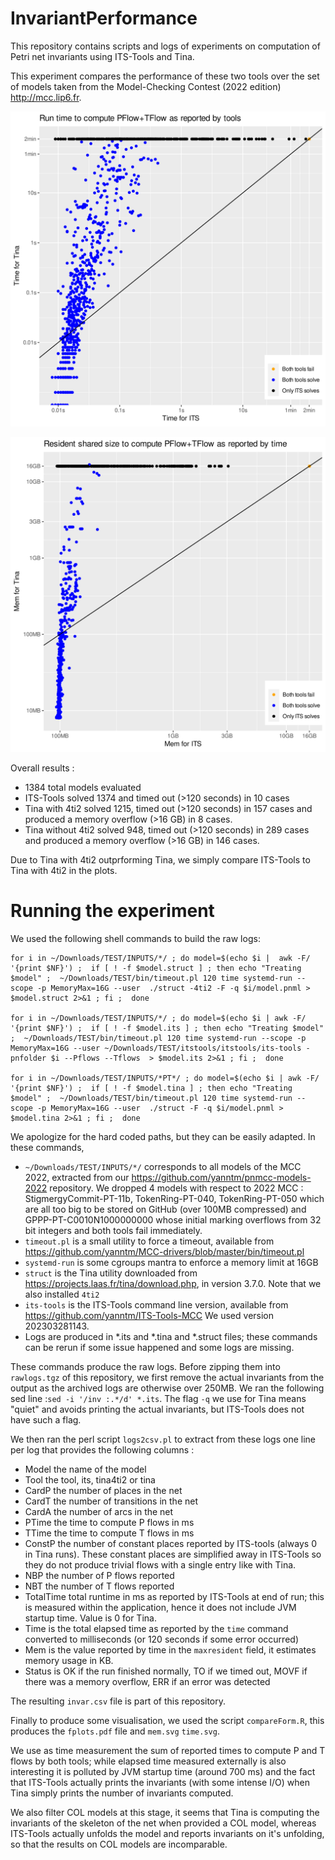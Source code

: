 # InvariantPerformance

This repository contains scripts and logs of experiments on computation of Petri net invariants using ITS-Tools and Tina.

This experiment compares the performance of these two tools over the set of models taken from the Model-Checking Contest (2022 edition) http://mcc.lip6.fr.

![Time](./time.svg?)

![Memory](./mem.svg?)

Overall results :
* 1384 total models evaluated
* ITS-Tools solved 1374 and timed out (>120 seconds) in 10 cases
* Tina with 4ti2 solved 1215, timed out (>120 seconds) in 157 cases and produced a memory overflow (>16 GB) in 8 cases.
* Tina without 4ti2 solved 948, timed out (>120 seconds) in 289 cases and produced a memory overflow (>16 GB) in 146 cases.

Due to Tina with 4ti2 outprforming Tina, we simply compare ITS-Tools to Tina with 4ti2 in the plots.

# Running the experiment

We used the following shell commands to build the raw logs:

```
for i in ~/Downloads/TEST/INPUTS/*/ ; do model=$(echo $i |  awk -F/ '{print $NF}') ;  if [ ! -f $model.struct ] ; then echo "Treating $model" ;  ~/Downloads/TEST/bin/timeout.pl 120 time systemd-run --scope -p MemoryMax=16G --user  ./struct -4ti2 -F -q $i/model.pnml > $model.struct 2>&1 ; fi ;  done

for i in ~/Downloads/TEST/INPUTS/*/ ; do model=$(echo $i | awk -F/ '{print $NF}') ;  if [ ! -f $model.its ] ; then echo "Treating $model" ;  ~/Downloads/TEST/bin/timeout.pl 120 time systemd-run --scope -p MemoryMax=16G --user ~/Downloads/TEST/itstools/itstools/its-tools -pnfolder $i --Pflows --Tflows  > $model.its 2>&1 ; fi ;  done

for i in ~/Downloads/TEST/INPUTS/*PT*/ ; do model=$(echo $i | awk -F/ '{print $NF}') ;  if [ ! -f $model.tina ] ; then echo "Treating $model" ;  ~/Downloads/TEST/bin/timeout.pl 120 time systemd-run --scope -p MemoryMax=16G --user  ./struct -F -q $i/model.pnml > $model.tina 2>&1 ; fi ;  done
```

We apologize for the hard coded paths, but they can be easily adapted.
In these commands,
* `~/Downloads/TEST/INPUTS/*/` corresponds to all models of the MCC 2022, extracted from our https://github.com/yanntm/pnmcc-models-2022 repository. We dropped 4 models with respect to 2022 MCC : StigmergyCommit-PT-11b, TokenRing-PT-040, TokenRing-PT-050 which are all too big to be stored on GitHub (over 100MB compressed) and GPPP-PT-C0010N1000000000 whose initial marking overflows from 32 bit integers and both tools fail immediately. 
* `timeout.pl` is a small utility to force a timeout, available from https://github.com/yanntm/MCC-drivers/blob/master/bin/timeout.pl
* `systemd-run` is some cgroups mantra to enforce a memory limit at 16GB
* `struct` is the Tina utility downloaded from https://projects.laas.fr/tina/download.php, in version 3.7.0. Note that we also installed `4ti2`
* `its-tools` is the ITS-Tools command line version, available from https://github.com/yanntm/ITS-Tools-MCC We used version 202303281143.
* Logs are produced in *.its and *.tina and *.struct files; these commands can be rerun if some issue happened and some logs are missing.

These commands produce the raw logs.
Before zipping them into `rawlogs.tgz` of this repository, we first remove the actual invariants from the output as the archived logs are otherwise over 250MB.
We ran the following sed line :`sed -i '/inv :.*/d' *.its`.
The flag `-q` we use for Tina means "quiet" and avoids printing the actual invariants, but ITS-Tools does not have such a flag.

We then ran the perl script `logs2csv.pl` to extract from these logs one line per log that provides the following columns :
* Model the name of the model
* Tool the tool, its, tina4ti2 or tina
* CardP the number of places in the net
* CardT the number of transitions in the net
* CardA the number of arcs in the net
* PTime the time to compute P flows in ms
* TTime the time to compute T flows in ms
* ConstP the number of constant places reported by ITS-tools (always 0 in Tina runs). These constant places are simplified away in ITS-Tools so they do not produce trivial flows with a single entry like with Tina. 
* NBP the number of P flows reported
* NBT the number of T flows reported
* TotalTime total runtime in ms as reported by ITS-Tools at end of run; this is measured within the application, hence it does not include JVM startup time. Value is 0 for Tina.
* Time is the total elapsed time as reported by the `time` command converted to milliseconds (or 120 seconds if some error occurred)
* Mem is the value reported by time in the `maxresident` field, it estimates memory usage in KB.
* Status is OK if the run finished normally, TO if we timed out, MOVF if there was a memory overflow, ERR if an error was detected

The resulting `invar.csv` file is part of this repository.

Finally to produce some visualisation, we used the script `compareForm.R`, this produces the `fplots.pdf` file and `mem.svg` `time.svg`.

We use as time measurement the sum of reported times to compute P and T flows by both tools; while elapsed time
 measured externally is also interesting it is polluted by JVM startup time (around 700 ms) and the fact that ITS-Tools actually
 prints the invariants (with some intense I/O) when Tina simply prints the number of invariants computed.

We also filter COL models at this stage, it seems that Tina is computing the invariants of the skeleton of the net when provided a COL model, whereas ITS-Tools actually unfolds the model and reports invariants on it's unfolding, so that the results on COL models are incomparable.

